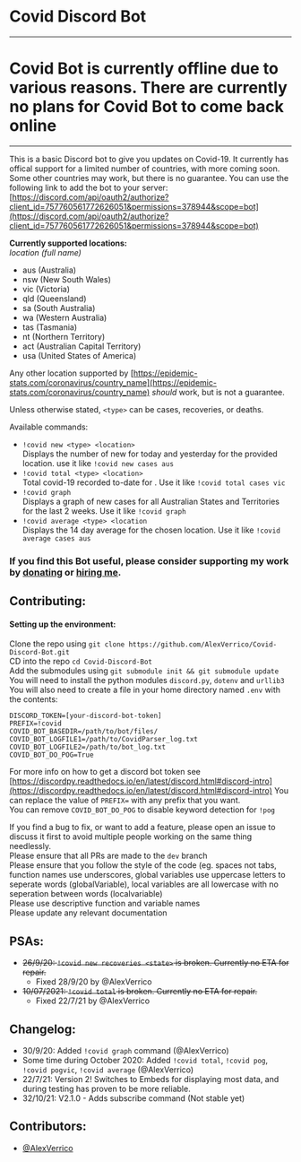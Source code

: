 # Covid Discord Bot
***
# Covid Bot is currently offline due to various reasons. There are currently no plans for Covid Bot to come back online
***

This is a basic Discord bot to give you updates on Covid-19. It currently has offical support for a limited number of countries, with more coming soon. Some other countries may work, but there is no guarantee. You can use the following link to add the bot to your server:
[https://discord.com/api/oauth2/authorize?client_id=757760561772626051&permissions=378944&scope=bot](https://discord.com/api/oauth2/authorize?client_id=757760561772626051&permissions=378944&scope=bot)

**Currently supported locations:**  
_location (full name)_
- aus (Australia)
- nsw (New South Wales)
- vic (Victoria)
- qld (Queensland)
- sa (South Australia)
- wa (Western Australia)
- tas (Tasmania)
- nt (Northern Territory)
- act (Australian Capital Territory)
- usa (United States of America)

Any other location supported by [https://epidemic-stats.com/coronavirus/country_name](https://epidemic-stats.com/coronavirus/country_name) _should_ work, but is not a guarantee.

Unless otherwise stated, `<type>` can be cases, recoveries, or deaths.

Available commands:

* `!covid new <type> <location>`  
   Displays the number of new <type> for today and yesterday for the provided location. use it like `!covid new cases aus`
* `!covid total <type> <location>`  
  Total covid-19 <type> recorded to-date for <location>. Use it like `!covid total cases vic`  
* `!covid graph`  
  Displays a graph of new cases for all Australian States and Territories for the last 2 weeks. Use it like `!covid graph`
* `!covid average <type> <location`  
  Displays the 14 day average for the chosen location. Use it like `!covid average cases aus`
  
### If you find this Bot useful, please consider supporting my work by [donating](https://www.buymeacoffee.com/AlexVerrico) or [hiring me](https://alexverrico.com/#contact).  

## Contributing:

#### Setting up the environment:
Clone the repo using `git clone https://github.com/AlexVerrico/Covid-Discord-Bot.git`  
CD into the repo `cd Covid-Discord-Bot`  
Add the submodules using `git submodule init && git submodule update`  
You will need to install the python modules `discord.py`, `dotenv` and `urllib3`  
You will also need to create a file in your home directory named `.env` with the contents:  
```
DISCORD_TOKEN=[your-discord-bot-token]
PREFIX=!covid
COVID_BOT_BASEDIR=/path/to/bot/files/
COVID_BOT_LOGFILE1=/path/to/CovidParser_log.txt
COVID_BOT_LOGFILE2=/path/to/bot_log.txt
COVID_BOT_DO_POG=True
```
For more info on how to get a discord bot token see [https://discordpy.readthedocs.io/en/latest/discord.html#discord-intro](https://discordpy.readthedocs.io/en/latest/discord.html#discord-intro)
You can replace the value of `PREFIX=` with any prefix that you want.  
You can remove `COVID_BOT_DO_POG` to disable keyword detection for `!pog`

If you find a bug to fix, or want to add a feature, please open an issue to discuss it first to avoid multiple people working on the same thing needlessly.  
Please ensure that all PRs are made to the `dev` branch  
Please ensure that you follow the style of the code (eg. spaces not tabs, function names use underscores, global variables use uppercase letters to seperate words (globalVariable), local variables are all lowercase with no seperation between words (localvariable)  
Please use descriptive function and variable names  
Please update any relevant documentation  

## PSAs:
 - ~~26/9/20: `!covid new recoveries <state>` is broken. Currently no ETA for repair.~~  
    - Fixed 28/9/20 by @AlexVerrico  
 - ~~10/07/2021: `!covid total` is broken. Currently no ETA for repair.~~  
    - Fixed 22/7/21 by @AlexVerrico  
 
## Changelog:  
 - 30/9/20: Added `!covid graph` command (@AlexVerrico)  
 - Some time during October 2020: Added `!covid total`, `!covid pog`, `!covid pogvic`, `!covid average` (@AlexVerrico)  
 - 22/7/21: Version 2! Switches to Embeds for displaying most data, and during testing has proven to be more reliable.  
 - 32/10/21: V2.1.0 - Adds subscribe command (Not stable yet)  

## Contributors:
 - [@AlexVerrico](https://github.com/AlexVerrico/)
